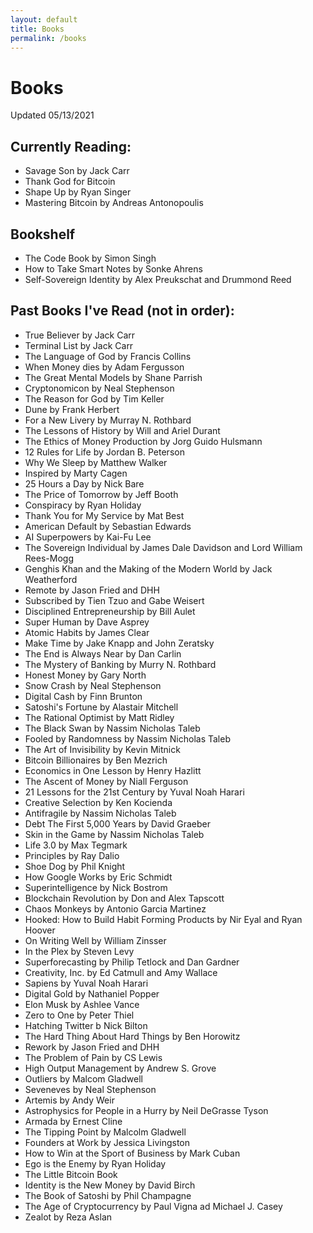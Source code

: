 ```yaml
---
layout: default
title: Books
permalink: /books
---
```

# Books

Updated 05/13/2021

## Currently Reading:
* Savage Son by Jack Carr
* Thank God for Bitcoin
* Shape Up by Ryan Singer
* Mastering Bitcoin by Andreas Antonopoulis

## Bookshelf
* The Code Book by Simon Singh
* How to Take Smart Notes by Sonke Ahrens
* Self-Sovereign Identity by Alex Preukschat and Drummond Reed

## Past Books I've Read (not in order):
* True Believer by Jack Carr
* Terminal List by Jack Carr
* The Language of God by Francis Collins
* When Money dies by Adam Fergusson
* The Great Mental Models by Shane Parrish
* Cryptonomicon by Neal Stephenson
* The Reason for God by Tim Keller
* Dune by Frank Herbert
* For a New Livery by Murray N. Rothbard
* The Lessons of History by Will and Ariel Durant
* The Ethics of Money Production by Jorg Guido Hulsmann
* 12 Rules for Life by Jordan B. Peterson
* Why We Sleep by Matthew Walker
* Inspired by Marty Cagen
* 25 Hours a Day by Nick Bare
* The Price of Tomorrow by Jeff Booth
* Conspiracy by Ryan Holiday
* Thank You for My Service by Mat Best
* American Default by Sebastian Edwards
* AI Superpowers by Kai-Fu Lee
* The Sovereign Individual by James Dale Davidson and Lord William Rees-Mogg
* Genghis Khan and the Making of the Modern World by Jack Weatherford
* Remote by Jason Fried and DHH
* Subscribed by Tien Tzuo and Gabe Weisert
* Disciplined Entrepreneurship by Bill Aulet
* Super Human by Dave Asprey
* Atomic Habits by James Clear
* Make Time by Jake Knapp and John Zeratsky
* The End is Always Near by Dan Carlin
* The Mystery of Banking by Murry N. Rothbard
* Honest Money by Gary North
* Snow Crash by Neal Stephenson
* Digital Cash by Finn Brunton
* Satoshi's Fortune by Alastair Mitchell
* The Rational Optimist by Matt Ridley
* The Black Swan by Nassim Nicholas Taleb
* Fooled by Randomness by Nassim Nicholas Taleb
* The Art of Invisibility by Kevin Mitnick
* Bitcoin Billionaires by Ben Mezrich
* Economics in One Lesson by Henry Hazlitt
* The Ascent of Money by Niall Ferguson
* 21 Lessons for the 21st Century by Yuval Noah Harari
* Creative Selection by Ken Kocienda
* Antifragile by Nassim Nicholas Taleb
* Debt The First 5,000 Years by David Graeber
* Skin in the Game by Nassim Nicholas Taleb
* Life 3.0 by Max Tegmark
* Principles by Ray Dalio
* Shoe Dog by Phil Knight
* How Google Works by Eric Schmidt
* Superintelligence by Nick Bostrom
* Blockchain Revolution by Don and Alex Tapscott
* Chaos Monkeys by Antonio Garcia Martinez
* Hooked: How to Build Habit Forming Products by Nir Eyal and Ryan Hoover
* On Writing Well by William Zinsser
* In the Plex by Steven Levy
* Superforecasting by Philip Tetlock and Dan Gardner
* Creativity, Inc. by Ed Catmull and Amy Wallace
* Sapiens by Yuval Noah Harari
* Digital Gold by Nathaniel Popper
* Elon Musk by Ashlee Vance
* Zero to One by Peter Thiel
* Hatching Twitter b Nick Bilton
* The Hard Thing About Hard Things by Ben Horowitz
* Rework by Jason Fried and DHH
* The Problem of Pain by CS Lewis
* High Output Management by Andrew S. Grove
* Outliers by Malcom Gladwell
* Seveneves by Neal Stephenson
* Artemis by Andy Weir
* Astrophysics for People in a Hurry by Neil DeGrasse Tyson
* Armada by Ernest Cline
* The Tipping Point by Malcolm Gladwell
* Founders at Work by Jessica Livingston
* How to Win at the Sport of Business by Mark Cuban
* Ego is the Enemy by Ryan Holiday
* The Little Bitcoin Book
* Identity is the New Money by David Birch
* The Book of Satoshi by Phil Champagne
* The Age of Cryptocurrency by Paul Vigna ad Michael J. Casey
* Zealot by Reza Aslan
